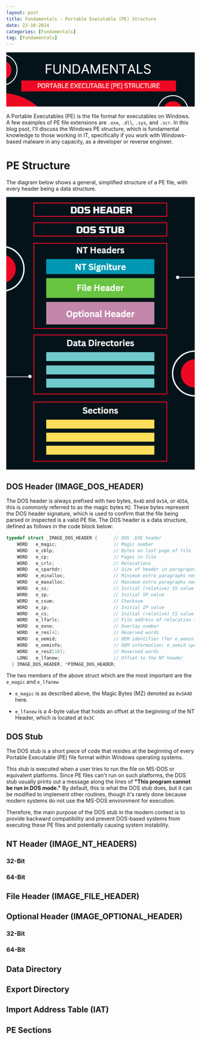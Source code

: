 ```yaml
---
layout: post
title: Fundamentals - Portable Executable (PE) Structure
date: 22-10-2024
categories: [Fundamentals]
tag: [Fundamentals]
---
```


![Banner PEStruct](assets/images/blogs/PEStruct/PEStruct-Banner.png)

A Portable Executables (PE) is the file format for executables on Windows. A few examples of PE file extensions are `.exe`, `.dll`, `.sys`, and `.scr`. In this blog psot, I'll discuss the Windows PE structure, which is fundamental knowledge to those working in IT, specifically if you work with Windows-based malware in any capacity, as a developer or reverse engineer.

# PE Structure

The diagram below shows a general, simplified structure of a PE file, with every header being a data structure.

![PE-structure-diagram](assets/images/blogs/PEStruct/PE-structure-diagram.png)

## DOS Header (IMAGE_DOS_HEADER)

The DOS header is always prefixed with two bytes, `0x4D` and `0x5A`, or `4D5A`, this is commonly referred to as the magic bytes `MZ`. These bytes represent the DOS header signature, which is used to confirm that the file being parsed or inspected is a valid PE file. The DOS header is a data structure, defined as follows in the code block below:

```c
typedef struct _IMAGE_DOS_HEADER {      // DOS .EXE header
    WORD   e_magic;                     // Magic number
    WORD   e_cblp;                      // Bytes on last page of file
    WORD   e_cp;                        // Pages in file
    WORD   e_crlc;                      // Relocations
    WORD   e_cparhdr;                   // Size of header in paragraphs
    WORD   e_minalloc;                  // Minimum extra paragraphs needed
    WORD   e_maxalloc;                  // Maximum extra paragraphs needed
    WORD   e_ss;                        // Initial (relative) SS value
    WORD   e_sp;                        // Initial SP value
    WORD   e_csum;                      // Checksum
    WORD   e_ip;                        // Initial IP value
    WORD   e_cs;                        // Initial (relative) CS value
    WORD   e_lfarlc;                    // File address of relocation table
    WORD   e_ovno;                      // Overlay number
    WORD   e_res[4];                    // Reserved words
    WORD   e_oemid;                     // OEM identifier (for e_oeminfo)
    WORD   e_oeminfo;                   // OEM information; e_oemid specific
    WORD   e_res2[10];                  // Reserved words
    LONG   e_lfanew;                    // Offset to the NT header
  } IMAGE_DOS_HEADER, *PIMAGE_DOS_HEADER;
```
The two members of the above struct which are the most important are the `e_magic` and `e_lfanew`

* `e_magic` is as described above, the Magic Bytes (MZ) denoted as `0x5A4D` here.

* `e_lfanew` is a 4-byte value that holds an offset at the beginning of the NT Header, which is located at `0x3C`

## DOS Stub
The DOS stub is a short piece of code that resides at the beginning of every Portable Executable (PE) file format within Windows operating systems.

This stub is executed when a user tries to run the file on MS-DOS or equivalent platforms. Since PE files can't run on such platforms, the DOS stub usually prints out a message along the lines of **"This program cannot be run in DOS mode."** By default, this is what the DOS stub does, but it can be modified to implement other routines, though it's rarely done because modern systems do not use the MS-DOS environment for execution.

Therefore, the main purpose of the DOS stub in the modern context is to provide backward compatibility and prevent DOS-based systems from executing these PE files and potentially causing system instability.

## NT Header (IMAGE_NT_HEADERS)

### 32-Bit 

### 64-Bit 

## File Header (IMAGE_FILE_HEADER)

## Optional Header (IMAGE_OPTIONAL_HEADER)

### 32-Bit 

### 64-Bit 

## Data Directory

## Export Directory

## Import Address Table (IAT)

## PE Sections